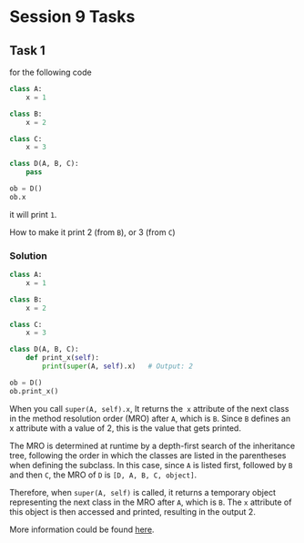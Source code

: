 # Session 9 Tasks
## Task 1
for the following code
```python
class A:
    x = 1

class B:
    x = 2

class C:
    x = 3

class D(A, B, C):
    pass

ob = D()
ob.x
```
it will print `1`.

How to make it print 2 (from `B`), or 3 (from `C`)
### Solution
```python
class A:
    x = 1

class B:
    x = 2

class C:
    x = 3

class D(A, B, C):
    def print_x(self):
        print(super(A, self).x)   # Output: 2

ob = D()
ob.print_x()
```

When you call `super(A, self).x`, It returns the` x` attribute of the next class in the method resolution order (MRO) after `A`, which is `B`. Since `B` defines an x attribute with a value of 2, this is the value that gets printed.

The MRO is determined at runtime by a depth-first search of the inheritance tree, following the order in which the classes are listed in the parentheses when defining the subclass. In this case, since `A` is listed first, followed by `B` and then `C`, the MRO of `D` is `[D, A, B, C, object]`.

Therefore, when `super(A, self)` is called, it returns a temporary object representing the next class in the MRO after `A`, which is `B`. The `x` attribute of this object is then accessed and printed, resulting in the output 2.

More information could be found [here](https://stackoverflow.com/questions/3277367/how-does-pythons-super-work-with-multiple-inheritance).